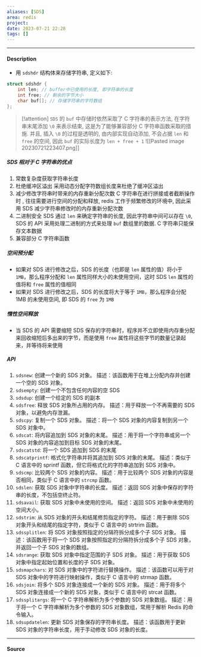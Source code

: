 ```yaml
---
aliases: [SDS]
area: redis
project: 
date: 2023-07-21 22:28
tags: []
---
```

---
#### Description
- 用 `sdshdr` 结构体来存储字符串, 定义如下:
```cpp
struct sdshdr {
    int len; // buffer中已使用的长度, 即字符串的长度
    int free; // 剩余的字节大小
    char buf[]; // 存储字符串的字符数组
};
```

> [!attention] 
> `SDS` 的 `buf` 中存储时依然采取了 C 字符串的表示方法, 在字符串末尾添加 `\0` 来表示结束, 这是为了能够兼容部分 C 字符串函数采取的措施. 并且, 插入 `\0` 的过程是透明的, 由内部实现自动添加, 不会占据 `len` 和 `free` 的空间, 因此 `buf` 的实际长度为 `len + free + 1`
![[Pasted image 20230721223407.png]]

##### SDS 相对于 C 字符串的优点
1. 常数复杂度获取字符串长度
2. 杜绝缓冲区溢出
    采用动态分配字符数组长度来杜绝了缓冲区溢出
3. 减少修改字符串时带来的内存重新分配次数
    C 字符串在进行拼接或者截断操作时 , 往往需要进行空间的分配和释放, redis 工作于频繁修改的环境中, 因此采用 SDS 减少字符串修改时的内存重新分配次数
4. 二进制安全
    SDS 通过 `len` 来确定字符串的长度, 因此字符串中间可以存在 `\0`, SDS 的 API 采用处理二进制的方式来处理 `buf` 数组里的数据. C 字符串只能保存文本数据
5. 兼容部分 C 字符串函数

##### 空间预分配
- 如果对 SDS 进行修改之后，SDS 的长度（也即是 `len` 属性的值）将小于 `1MB`，那么程序分配和 `len` 属性同样大小的未使用空间，这时 SDS `len` 属性的值将和 `free` 属性的值相同
- 如果对 SDS 进行修改之后，SDS 的长度将大于等于 `1MB`，那么程序会分配1MB 的未使用空间, 即 SDS 的 `free` 为 `1MB`

##### 惰性空间释放
- 当 SDS 的 API 需要缩短 SDS 保存的字符串时，程序并不立即使用内存重分配来回收缩短后多出来的字节，而是使用 `free` 属性将这些字节的数量记录起来，并等待将来使用

##### API
1.  `sdsnew`: 创建一个新的 SDS 对象。
    描述：该函数用于在堆上分配内存并创建一个空的 SDS 对象。
1. `sdsempty`: 创建一个不包含任何内容的空 SDS
1. `sdsdup`: 创建一个给定的 SDS 的副本
1.  `sdsfree`: 释放 SDS 对象所占用的内存。
    描述：用于释放一个不再需要的 SDS 对象，以避免内存泄漏。
3.  `sdscpy`: 复制一个 SDS 对象。
    描述：将一个 SDS 对象的内容复制到另一个 SDS 对象中。
4.  `sdscat`: 将内容追加到 SDS 对象的末尾。
    描述：用于将一个字符串或另一个 SDS 对象的内容追加到目标 SDS 对象的末尾。
1. `sdscatstd`: 将一个 SDS 追加到 SDS 的末尾
1.  `sdscatprintf`: 格式化字符串并将其追加到 SDS 对象的末尾。
    描述：类似于 C 语言中的 sprintf 函数，但它将格式化的字符串追加到 SDS 对象中。
6.  `sdscmp`: 比较两个 SDS 对象的内容。
    描述：用于比较两个 SDS 对象的内容是否相同，类似于 C 语言中的 `strcmp` 函数。
1.  `sdslen`: 获取 SDS 对象中字符串的长度。
    描述：返回 SDS 对象中保存的字符串的长度，不包括空终止符。
1.  `sdsavail`: 获取 SDS 对象中未使用的空间。
    描述：返回 SDS 对象中未使用的空间大小。
1.  `sdstrim`: 从 SDS 对象的开头和结尾修剪指定的字符。
    描述：用于删除 SDS 对象开头和结尾的指定字符，类似于 C 语言中的 strtrim 函数。
1.  `sdssplitlen`: 将 SDS 对象按照指定的分隔符拆分成多个子 SDS 对象。
    描述：该函数用于将一个 SDS 对象按照指定的分隔符拆分成多个子 SDS 对象，并返回一个子 SDS 对象的数组。
1.  `sdsrange`: 获取 SDS 对象中指定范围的子 SDS 对象。
    描述：用于获取 SDS 对象中指定起始位置和长度的子 SDS 对象。
1.  `sdsmapchars`: 对 SDS 对象中的字符进行替换操作。
    描述：该函数可以用于对 SDS 对象中的字符进行映射操作，类似于 C 语言中的 strmap 函数。
1.  `sdsjoin`: 将多个 SDS 对象连接成一个新的 SDS 对象。
    描述：用于将多个 SDS 对象连接成一个新的 SDS 对象，类似于 C 语言中的 strcat 函数。
1.  `sdssplitargs`: 将一个 C 字符串解析为多个参数的 SDS 对象数组。
    描述：用于将一个 C 字符串解析为多个参数的 SDS 对象数组，常用于解析 Redis 的命令输入。
1.  `sdsupdatelen`: 更新 SDS 对象保存的字符串长度。
    描述：该函数用于更新 SDS 对象的字符串长度，用于手动修改 SDS 对象的长度。

---
#### Source
